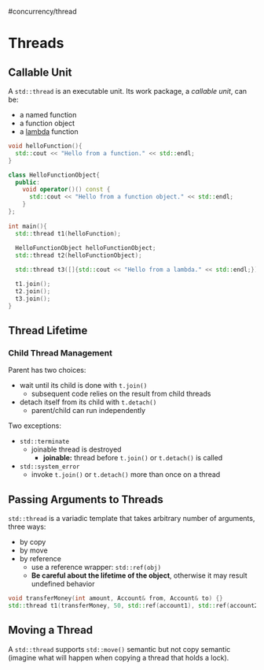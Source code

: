 #concurrency/thread 

# Threads

## Callable Unit

A `std::thread` is an executable unit. Its work package, a *callable unit*, can be:
+ a named function
+ a function object
+ a [lambda](../../concepts/lambda.md) function

```c++
void helloFunction(){
  std::cout << "Hello from a function." << std::endl;
}

class HelloFunctionObject{
  public:
    void operator()() const {
      std::cout << "Hello from a function object." << std::endl;
    }
};
  
int main(){
  std::thread t1(helloFunction);
  
  HelloFunctionObject helloFunctionObject;
  std::thread t2(helloFunctionObject);

  std::thread t3([]{std::cout << "Hello from a lambda." << std::endl;});

  t1.join();
  t2.join();
  t3.join();
}
```

## Thread Lifetime

### Child Thread Management

Parent has two choices:
+ wait until its child is done with `t.join()`
	+ subsequent code relies on the result from child threads
+ detach itself from its child with `t.detach()`
	+ parent/child can run independently

Two exceptions:
+ `std::terminate`
	+ joinable thread is destroyed
		+ **joinable:** thread before `t.join()` or `t.detach()` is called
+ `std::system_error`
	+ invoke `t.join()` or `t.detach()` more than once on a thread

## Passing Arguments to Threads

`std::thread` is a variadic template that takes arbitrary number of arguments, three ways:
+ by copy
+ by move
+ by reference
	+ use a reference wrapper: `std::ref(obj)`
	+ **Be careful about the lifetime of the object**, otherwise it may result undefined behavior

```c++
void transferMoney(int amount, Account& from, Account& to) {}
std::thread t1(transferMoney, 50, std::ref(account1), std::ref(account2));
```

## Moving a Thread

A `std::thread` supports `std::move()` semantic but not copy semantic (imagine what will happen when copying a thread that holds a lock).
